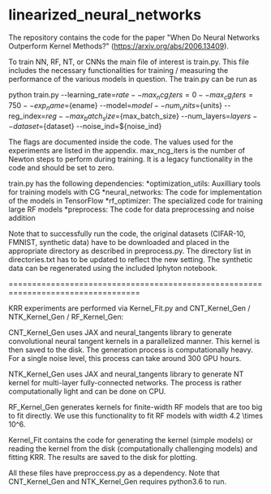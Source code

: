 # linearized_neural_networks
The repository contains the code for the paper "When Do Neural Networks Outperform Kernel Methods?" (https://arxiv.org/abs/2006.13409). 

To train NN, RF, NT, or CNNs the main file of interest is train.py. This file includes 
the necessary functionalities for training / measuring the performance of the various 
models in question. The train.py can be run as

python train.py --learning_rate=${rate} --max_ncg_iters=0 --max_cg_iters=750 --exp_name=${ename} --model=${model} --num_units=${units} 
--reg_index=${reg} --max_batch_size=${max_batch_size} --num_layers=${layers} --dataset=${dataset} --noise_ind=${noise_ind}

The flags are documented inside the code. The values used for the experiments are listed in the appendix. max_ncg_iters is the number
of Newton steps to perform during training. It is a legacy functionality in the code and should be set to zero. 

train.py has the following dependencies:
*optimization_utils: Auxilliary tools for training models with CG
*neural_networks: The code for implementation of the models in TensorFlow
*rf_optimizer: The specialized code for training large RF models
*preprocess: The code for data preprocessing and noise addition

Note that to successfully run the code, the original datasets (CIFAR-10, FMNIST, synthetic data) have to be downloaded and placed in the appropriate directory as described in preprocess.py. The directory list in directories.txt has to be updated to reflect the new setting. The synthetic data can be regenerated using the included Iphyton notebook.

==================================================================================

KRR experiments are performed via Kernel_Fit.py and CNT_Kernel_Gen / NTK_Kernel_Gen / RF_Kernel_Gen:

CNT_Kernel_Gen uses JAX and neural_tangents library to generate convolutional neural tangent kernels in a parallelized manner. 
This kernel is then saved to the disk. The generation process is computationally heavy. For a single noise level, this process
can take around 300 GPU hours.

NTK_Kernel_Gen uses JAX and neural_tangents library to generate NT kernel for multi-layer fully-connected networks. The process
is rather computationally light and can be done on CPU.

RF_Kernel_Gen generates kernels for finite-width RF models that are too big to fit directly. We use this functionality to fit
RF models with width 4.2 \times 10^6.

Kernel_Fit contains the code for generating the kernel (simple models) or reading the kernel from the disk (computationally 
challenging models) and fitting KRR. The results are saved to the disk for plotting.

All these files have preproccess.py as a dependency. Note that CNT_Kernel_Gen and NTK_Kernel_Gen requires python3.6 to run. 

